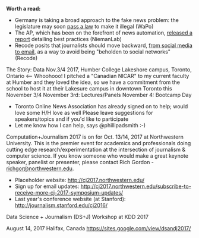 **Worth a read:**

* Germany is taking a broad approach to the fake news problem: the legislature may soon [pass a law](https://www.washingtonpost.com/world/europe/how-do-you-stop-fake-news-in-germany-with-a-law/) to make it illegal (WaPo)
* The AP, which has been on the forefront of news automation, [released a report](http://www.niemanlab.org/2017/04/want-to-bring-automation-to-your-newsroom-a-new-ap-report-details-best-practices/) detailing best practices (NiemanLab)
* Recode posits that journalists should move backward, [from social media to email](https://www.recode.net/2017/3/30/15114224/jason-calacanis-inside-email-social-media-news-journalism-facebook-google-recode-podcast), as a way to avoid being "beholden to social networks" (Recode)

The Story: Data Nov.3/4 2017, Humber College Lakeshore campus, Toronto, Ontario <-- Whoohooo! 
I pitched a "Canadian NICAR" to my current faculty at Humber and they loved the idea, so we have a commitment from the school to host it at their Lakesure campus in downtown Toronto this November 3/4
November 3rd: Lectures/Panels
November 4: Bootcamp Day
- Toronto Online News Association has already signed on to help; would love some H/H love as well
Please leave suggestions for speakers/topics and if you'd like to participate
- Let me know how I can help, says @phillipadsmith  :-)

Computation+Journalism 2017 is on for Oct. 13/14, 2017 at Northwestern University.  This is the premier event for academics and professionals doing cutting edge research/experimentation at the intersection of journalism & computer science.  If you know someone who would make a great keynote speaker, panelist or presenter, please contact Rich Gordon - richgor@northwestern.edu.
* Placeholder website: http://cj2017.northwestern.edu/
* Sign up for email updates: http://cj2017.northwestern.edu/subscribe-to-receive-more-cj-2017-symposium-updates/ 
* Last year's conference website (at Stanford): http://journalism.stanford.edu/cj2016/ 

Data Science + Journalism (DS+J) Workshop at KDD 2017

August 14, 2017
Halifax, Canada
https://sites.google.com/view/dsandj2017/
